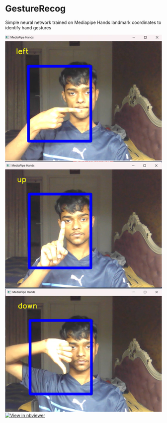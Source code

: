 # GestureRecog
Simple neural network trained on Mediapipe Hands landmark coordinates to identify hand gestures

![Image 1](samples/1.png)
![Image 2](samples/2.png)
![Image 3](samples/3.png)
[![View in nbviewer](https://nbviewer.jupyter.org/static/img/logo.svg)](https://nbviewer.jupyter.org/url/github.com/irixium/GestureRecog/blob/main/training_and_final_resuts.ipynb)


